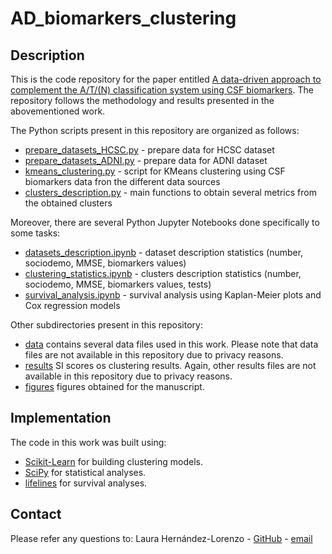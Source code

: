 # AD_biomarkers_clustering
<div id="top"></div>

## Description

This is the code repository for the paper entitled [A data-driven approach to complement the A/T/(N) classification system using CSF biomarkers](). The repository follows the methodology and results presented in the abovementioned work. 

The Python scripts present in this repository are organized as follows:

* [prepare_datasets_HCSC.py](prepare_datasets_HCSC.py) - prepare data for HCSC dataset
* [prepare_datasets_ADNI.py](prepare_datasets_ADNI.py) - prepare data for ADNI dataset
* [kmeans_clustering.py](kmeans_clustering.py) - script for KMeans clustering using CSF biomarkers data fron the different data sources
* [clusters_description.py](clusters_description.py) - main functions to obtain several metrics from the obtained clusters

Moreover, there are several Python Jupyter Notebooks done specifically to some tasks:

* [datasets_description.ipynb](prepare_datasets_HCSC.ipynb) - dataset description statistics (number, sociodemo, MMSE, biomarkers values)
* [clustering_statistics.ipynb](prepare_datasets_ADNI.ipynb) - clusters description statistics (number, sociodemo, MMSE, biomarkers values, tests)
* [survival_analysis.ipynb](survival_analysis.ipynb) - survival analysis using Kaplan-Meier plots and Cox regression models

Other subdirectories present in this repository:

* [data](data) contains several data files used in this work. Please note that data files are not available in this repository due to privacy reasons.
* [results](results) SI scores os clustering results. Again, other results files are not available in this repository due to privacy reasons. 
* [figures](figures) figures obtained for the manuscript.

## Implementation

The code in this work was built using:

* [Scikit-Learn](https://scikit-learn.org/stable/) for building clustering models.
* [SciPy](https://scipy.org/) for statistical analyses.
* [lifelines](https://lifelines.readthedocs.io/en/latest/) for survival analyses.

## Contact
Please refer any questions to:
Laura Hernández-Lorenzo - [GitHub](https://github.com/laurahdezlorenzo) - [email](laurahl@ucm.es)

